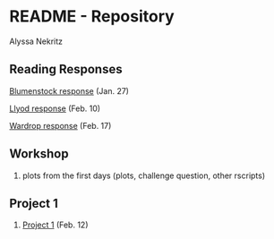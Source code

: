 # README - Repository
Alyssa Nekritz



## Reading Responses
[Blumenstock response](https://alyssanekk.github.io/index/blumenstock) (Jan. 27)

[Llyod response](https://alyssanekk.github.io/index/lloyd) (Feb. 10)

[Wardrop response](https://alyssanekk.github.io/index/wardrop) (Feb. 17)

## Workshop

1. plots from the first days (plots, challenge question, other rscripts)

## Project 1

1. [Project 1](https://alyssanekk.github.io/index/project1) (Feb. 12)
